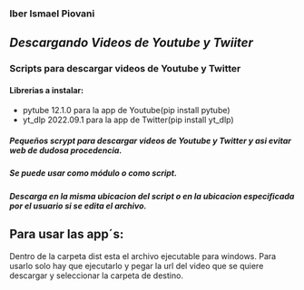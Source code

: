 ### Iber Ismael Piovani

## _Descargando Videos de Youtube y Twiiter_

### Scripts para descargar videos de Youtube y Twitter

#### Librerias a instalar:

- pytube 12.1.0 para la app de Youtube(pip install pytube)
- yt_dlp 2022.09.1 para la app de Twitter(pip install yt_dlp)

##### Pequeños scrypt para descargar videos de Youtube y Twitter y asi evitar web de dudosa procedencia.

##### Se puede usar como módulo o como script.

##### Descarga en la misma ubicacion del script o en la ubicacion especificada por el usuario si se edita el archivo.

## Para usar las app´s:

Dentro de la carpeta dist esta el archivo ejecutable para windows. Para usarlo solo hay que ejecutarlo y pegar la url del video que se quiere descargar y seleccionar la carpeta de destino.
